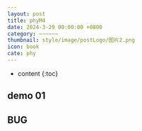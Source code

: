 ```yaml
---
layout: post
title: phyM4
date: 2024-3-29 00:00:00 +0800
category: ~~~~~~
thumbnail: style/image/postLogo/图片2.png
icon: book
cate: phy
---
```



* content
{:toc}

## demo 01

<div id="canva_container" style="width:100%;"></div>
<!-- <script src="../jsfun/ploter.js"></script> -->
<script>
    $(".post-container").css("max-width","1800px")

// add_game_canvas_to_container("canva_container")
</script>

<script src="{{ '/jsfun/nBody.js' | prepend: site.baseurl    }}   "></script>



## BUG 

